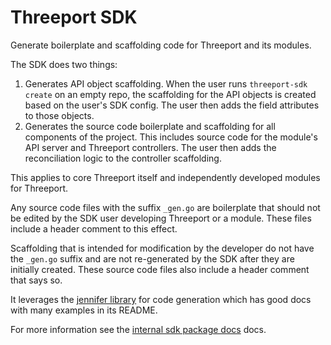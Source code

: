# Threeport SDK

Generate boilerplate and scaffolding code for Threeport and its modules.

The SDK does two things:

1. Generates API object scaffolding.  When the user runs `threeport-sdk create`
   on an empty repo, the scaffolding for the API objects is created based on the
   user's SDK config.
   The user then adds the field attributes to those objects.
1. Generates the source code boilerplate and scaffolding for all components of
   the project.  This includes source code for the module's API server and
   Threeport controllers.
   The user then adds the reconciliation logic to the controller scaffolding.

This applies to core Threeport itself and independently developed modules for 
Threeport.

Any source code files with the suffix `_gen.go` are boilerplate that should not
be edited by the SDK user developing Threeport or a module.  These files
include a header comment to this effect.

Scaffolding that is intended for modification by the developer do not have the
`_gen.go` suffix and are not re-generated by the SDK after they are initially
created.  These source code files also include a header comment that says so.

It leverages the [jennifer library](https://github.com/dave/jennifer) for code
generation which has good docs with many examples in its README.

For more information see the [internal sdk package
docs](../../internal/sdk/README.md) docs.
